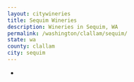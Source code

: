 ```yaml
---
layout: citywineries
title: Sequim Wineries
description: Wineries in Sequim, WA
permalink: /washington/clallam/sequim/
state: wa
county: clallam
city: sequim
---
```

-
